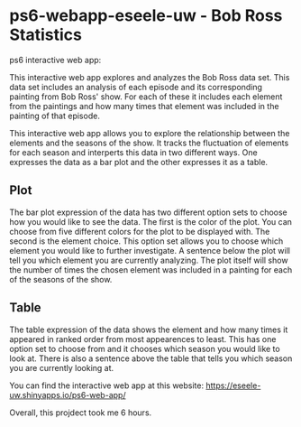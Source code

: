 # ps6-webapp-eseele-uw - Bob Ross Statistics
ps6 interactive web app:

This interactive web app explores and analyzes the Bob Ross data set. This data set includes an analysis 
of each episode and its corresponding painting from Bob Ross' show. For each of these it includes each element 
from the paintings and how many times that element was included in the painting of that episode.

This interactive web app allows you to explore the relationship between the elements and the seasons of the show. 
It tracks the fluctuation of elements for each season and interperts this data in two different ways. One expresses
the data as a bar plot and the other expresses it as a table. 

## Plot
The bar plot expression of the data has two different option sets to choose how you would like to see the data.
The first is the color of the plot. You can choose from five different colors for the plot to be displayed with.
The second is the element choice. This option set allows you to choose which element you would like to further
investigate. A sentence below the plot will tell you which element you are currently analyzing. The plot itself
will show the number of times the chosen element was included in a painting for each of the seasons of the show. 

## Table
The table expression of the data shows the element and how many times it appeared in ranked order from most
appearences to least. This has one option set to choose from and it chooses which season you would like to look at.
There is also a sentence above the table that tells you which season you are currently looking at. 


You can find the interactive web app at this website:
https://eseele-uw.shinyapps.io/ps6-web-app/

Overall, this projdect took me 6 hours. 
